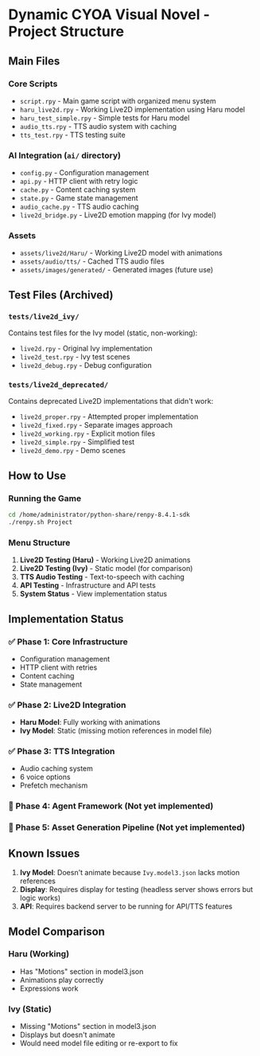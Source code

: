 # Dynamic CYOA Visual Novel - Project Structure

## Main Files

### Core Scripts
- `script.rpy` - Main game script with organized menu system
- `haru_live2d.rpy` - Working Live2D implementation using Haru model
- `haru_test_simple.rpy` - Simple tests for Haru model
- `audio_tts.rpy` - TTS audio system with caching
- `tts_test.rpy` - TTS testing suite

### AI Integration (`ai/` directory)
- `config.py` - Configuration management
- `api.py` - HTTP client with retry logic
- `cache.py` - Content caching system
- `state.py` - Game state management
- `audio_cache.py` - TTS audio caching
- `live2d_bridge.py` - Live2D emotion mapping (for Ivy model)

### Assets
- `assets/live2d/Haru/` - Working Live2D model with animations
- `assets/audio/tts/` - Cached TTS audio files
- `assets/images/generated/` - Generated images (future use)

## Test Files (Archived)

### `tests/live2d_ivy/`
Contains test files for the Ivy model (static, non-working):
- `live2d.rpy` - Original Ivy implementation
- `live2d_test.rpy` - Ivy test scenes
- `live2d_debug.rpy` - Debug configuration

### `tests/live2d_deprecated/`
Contains deprecated Live2D implementations that didn't work:
- `live2d_proper.rpy` - Attempted proper implementation
- `live2d_fixed.rpy` - Separate images approach
- `live2d_working.rpy` - Explicit motion files
- `live2d_simple.rpy` - Simplified test
- `live2d_demo.rpy` - Demo scenes

## How to Use

### Running the Game
```bash
cd /home/administrator/python-share/renpy-8.4.1-sdk
./renpy.sh Project
```

### Menu Structure
1. **Live2D Testing (Haru)** - Working Live2D animations
2. **Live2D Testing (Ivy)** - Static model (for comparison)
3. **TTS Audio Testing** - Text-to-speech with caching
4. **API Testing** - Infrastructure and API tests
5. **System Status** - View implementation status

## Implementation Status

### ✅ Phase 1: Core Infrastructure
- Configuration management
- HTTP client with retries
- Content caching
- State management

### ✅ Phase 2: Live2D Integration
- **Haru Model**: Fully working with animations
- **Ivy Model**: Static (missing motion references in model file)

### ✅ Phase 3: TTS Integration
- Audio caching system
- 6 voice options
- Prefetch mechanism

### 🔄 Phase 4: Agent Framework (Not yet implemented)
### 🔄 Phase 5: Asset Generation Pipeline (Not yet implemented)

## Known Issues

1. **Ivy Model**: Doesn't animate because `Ivy.model3.json` lacks motion references
2. **Display**: Requires display for testing (headless server shows errors but logic works)
3. **API**: Requires backend server to be running for API/TTS features

## Model Comparison

### Haru (Working)
- Has "Motions" section in model3.json
- Animations play correctly
- Expressions work

### Ivy (Static)
- Missing "Motions" section in model3.json
- Displays but doesn't animate
- Would need model file editing or re-export to fix